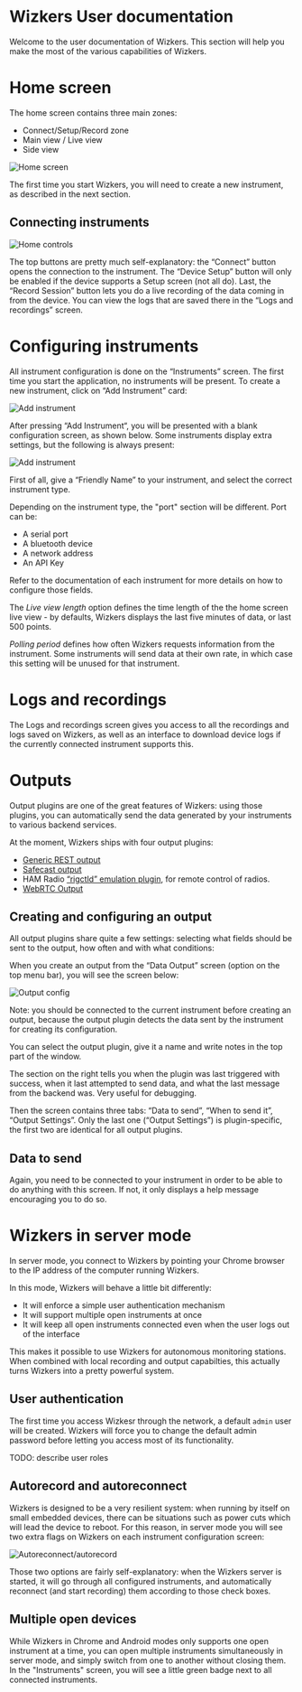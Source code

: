 # Wizkers User documentation

Welcome to the user documentation of Wizkers. This section will help you make the most of the various capabilities of Wizkers.


# Home screen

The home screen contains three main zones:

* Connect/Setup/Record zone
* Main view / Live view
* Side view

![Home screen](img/homescreen.png)

The first time you start Wizkers, you will need to create a new instrument, as described in the next section.

## Connecting instruments

![Home controls](img/homescreen-top.png)

The top buttons are pretty much self-explanatory: the “Connect” button opens the connection to the instrument. The “Device Setup” button will only be enabled if the device supports a Setup screen (not all do). Last, the “Record Session” button lets you do a live recording of the data coming in from the device. You can view the logs that are saved there in the “Logs and recordings” screen.

# Configuring instruments

All instrument configuration is done on the “Instruments” screen. The first time you start the application, no instruments will be present. To create a new instrument, click on “Add Instrument” card:

![Add instrument](img/instruments-add.png)

After pressing “Add Instrument“, you will be presented with a blank configuration screen, as shown below. Some instruments display extra settings, but the following is always present:

![Add instrument](img/instruments-new.png)

First of all, give a “Friendly Name” to your instrument, and select the correct instrument type.

Depending on the instrument type, the "port" section will be different. Port can be:

* A serial port
* A bluetooth device
* A network address
* An API Key

Refer to the documentation of each instrument for more details on how to configure those fields.

The _Live view length_ option defines the time length of the the home screen live view - by defaults, Wizkers displays the last five minutes of data, or last 500 points.

_Polling period_ defines how often Wizkers requests information from the instrument. Some instruments will send data at their own rate, in which case this setting will be unused for that instrument.

# Logs and recordings

The Logs and recordings screen gives you access to all the recordings and logs saved on Wizkers, as well as an interface to download device logs if the currently connected instrument supports this.

# Outputs

Output plugins are one of the great features of Wizkers: using those plugins, you can automatically send the data generated by your instruments to various backend services.

At the moment, Wizkers ships with four output plugins:

* [Generic REST output](out/rest.md)
* [Safecast output](out/safecast.md)
* HAM Radio [“rigctld” emulation plugin](out/rigctld.md), for remote control of radios.
* [WebRTC Output](out/webrtc.md)

## Creating and configuring an output

All output plugins share quite a few settings: selecting what fields should be sent to the output, how often and with what conditions:

When you create an output from the “Data Output” screen (option on the top menu bar), you will see the screen below:

![Output config](img/output-config.png)

Note: you should be connected to the current instrument before creating an output, because the output plugin detects the data sent by the instrument for creating its configuration.

You can select the output plugin, give it a name and write notes in the top part of the window.

The section on the right tells you when the plugin was last triggered with success, when it last attempted to send data, and what the last message from the backend was. Very useful for debugging.

Then the screen contains three tabs: “Data to send”, “When to send it”, “Output Settings”. Only the last one (“Output Settings”) is plugin-specific, the first two are identical for all output plugins.

## Data to send

Again, you need to be connected to your instrument in order to be able to do anything with this screen. If not, it only displays a help message encouraging you to do so.

# Wizkers in server mode

In server mode, you connect to Wizkers by pointing your Chrome browser to the IP address of the computer running Wizkers.

In this mode, Wizkers will behave a little bit differently:

* It will enforce a simple user authentication mechanism
* It will support multiple open instruments at once
* It will keep all open instruments connected even when the user logs out of the interface

This makes it possible to use Wizkers for autonomous monitoring stations. When combined with local recording and output capabilties, this actually turns Wizkers into a pretty powerful system.

## User authentication

The first time you access Wizkesr through the network, a default `admin` user will be created. Wizkers will force you to change the default admin password before letting you access most of its functionality.

TODO: describe user roles

## Autorecord and autoreconnect

Wizkers is designed to be a very resilient system: when running by itself on small embedded devices, there can be situations such as power cuts which will lead the device to reboot. For this reason, in server mode you will see two extra flags on Wizkers on each instrument configuration screen:

![Autoreconnect/autorecord](img/server-autoreconnect.png)

Those two options are fairly self-explanatory: when the Wizkers server is started, it will go through all configured instruments, and automatically reconnect (and start recording) them according to those check boxes.

## Multiple open devices

While Wizkers in Chrome and Android modes only supports one open instrument at a time, you can open multiple instruments simultaneously in server mode, and simply switch from one to another without closing them. In the "Instruments" screen, you will see a little green badge next to all connected instruments.

